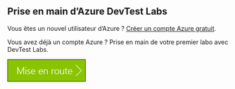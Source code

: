 ## <a name="get-started-with-azure-devtest-labs"></a>Prise en main d’Azure DevTest Labs
Vous êtes un nouvel utilisateur d’Azure ? [Créer un compte Azure gratuit](https://azure.microsoft.com/free).

Vous avez déjà un compte Azure ? Prise en main de votre premier labo avec DevTest Labs.

[![Prenez en main Azure DevTest Labs en quelques minutes.](./media/devtest-lab-try-it-out/get-started.png)](https://go.microsoft.com/fwlink/?LinkID=627034&clcid=0x409)


